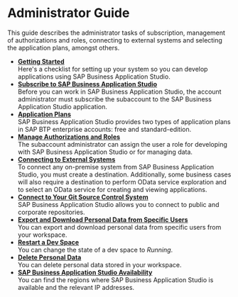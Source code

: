 <!-- loio545ba7d9b3034679b7ea08bc36617c6c -->

# Administrator Guide

This guide describes the administrator tasks of subscription, management of authorizations and roles, connecting to external systems and selecting the application plans, amongst others.

-   **[Getting Started](getting-started-19611dd.md "Here's a checklist for setting up your system so you can develop applications using SAP Business Application Studio.")**  
Here's a checklist for setting up your system so you can develop applications using SAP Business Application Studio.
-   **[Subscribe to SAP Business Application Studio](subscribe-to-sap-business-application-studio-6331319.md "Before you can work in SAP Business Application Studio, the account administrator
		must subscribe the subaccount to the SAP Business Application Studio application.")**  
Before you can work in SAP Business Application Studio, the account administrator must subscribe the subaccount to the SAP Business Application Studio application.
-   **[Application Plans](application-plans-2c72917.md "SAP Business Application Studio provides two types
		of application plans in SAP BTP
		enterprise accounts: free and standard-edition.")**  
SAP Business Application Studio provides two types of application plans in SAP BTP enterprise accounts: free and standard-edition.
-   **[Manage Authorizations and Roles](manage-authorizations-and-roles-01e69c5.md "The subaccount administrator can assign the user a role for developing with SAP Business Application Studio or for managing
		data.")**  
The subaccount administrator can assign the user a role for developing with SAP Business Application Studio or for managing data.
-   **[Connecting to External Systems](connecting-to-external-systems-7e49887.md " To connect any on-premise system from SAP Business Application Studio, you must create a
		destination. Additionally, some business cases will also require a destination to perform
		OData service exploration and to select an OData service for creating and viewing
		applications.")**  
 To connect any on-premise system from SAP Business Application Studio, you must create a destination. Additionally, some business cases will also require a destination to perform OData service exploration and to select an OData service for creating and viewing applications.
-   **[Connect to Your Git Source Control System](connect-to-your-git-source-control-system-e7a42bc.md "SAP Business Application Studio allows you to
		connect to public and corporate repositories.")**  
SAP Business Application Studio allows you to connect to public and corporate repositories.
-   **[Export and Download Personal Data from Specific Users](export-and-download-personal-data-from-specific-users-8091e47.md "You can export and download personal data from specific users from your workspace. ")**  
You can export and download personal data from specific users from your workspace.
-   **[Restart a Dev Space](restart-a-dev-space-1f54583.md "You can change the state of a dev space to Running.")**  
You can change the state of a dev space to *Running*.
-   **[Delete Personal Data](delete-personal-data-03da2fa.md "You can delete personal data stored in your workspace.")**  
You can delete personal data stored in your workspace.
-   **[SAP Business Application Studio Availability](sap-business-application-studio-availability-8509485.md "You can find the regions where SAP Business Application Studio is available and the
		relevant IP addresses.")**  
You can find the regions where SAP Business Application Studio is available and the relevant IP addresses.

